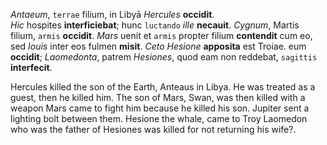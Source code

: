 *Antaeum*, `terrae` filium, in Libyā *Hercules* **occidit**.  
*Hic* hospites **interficiebat**; hunc `luctando` *ille* **necauit**.
*Cygnum*, Martis filium, `armis` **occidit**.
*Mars* uenit et `armis` propter filium **contendit** cum eo, sed *Iouis* inter eos fulmen **misit**.
*Ceto Hesione* **apposita** est Troiae.
eum **occidit**; *Laomedonta*, patrem *Hesiones*, quod eam non reddebat, `sagittis` **interfecit**.

Hercules killed the son of the Earth, Anteaus in Libya. 
He was treated as a guest, then he killed him. 
The son of Mars, Swan, was then killed with a weapon
Mars came to fight him because he killed his son. Jupiter sent a lighting bolt between them. 
Hesione the whale, came to Troy
Laomedon who was the father of Hesiones was killed for not returning his wife?. 
